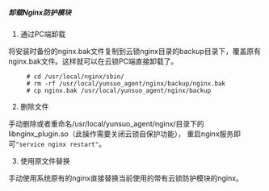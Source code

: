 ##### 卸载Nginx防护模块

1.  通过PC端卸载
    
 将安装时备份的nginx.bak文件复制到云锁nginx目录的backup目录下，覆盖原有nginx.bak文件。这样就可以在云锁PC端直接卸载了。
   
         # cd /usr/local/nginx/sbin/
         # rm -rf /usr/local/yunsuo_agent/nginx/backup/nginx.bak
         # cp nginx.bak /usr/local/yunsuo_agent/nginx/backup

2. 删除文件
   
 手动删除或者重命名/usr/local/yunsuo_agent/nginx/目录下的 libnginx_plugin.so（此操作需要关闭云锁自保护功能）， 重启nginx服务即可`"service nginx restart"`。

3. 使用原文件替换
    
 手动使用系统原有的nginx直接替换当前使用的带有云锁防护模块的nginx。